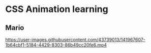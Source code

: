 # CSS Animation learning

## Mario
https://user-images.githubusercontent.com/43739013/141967607-1b64cbf1-5184-4429-8303-86b49cc20fe6.mp4

